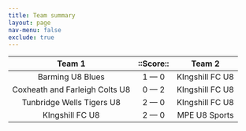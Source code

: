 ```yaml
---
title: Team summary
layout: page
nav-menu: false
exclude: true
---
```




|             Team 1             |  ::Score::  |     Team 2      |
|:------------------------------:|:-----------:|:---------------:|
|        Barming U8 Blues        | 1 &mdash; 0 | KIngshill FC U8 |
| Coxheath and Farleigh Colts U8 | 0 &mdash; 2 | KIngshill FC U8 |
|   Tunbridge Wells Tigers U8    | 2 &mdash; 0 | KIngshill FC U8 |
|        KIngshill FC U8         | 2 &mdash; 0 |  MPE U8 Sports  |

 <br /><br /><br />